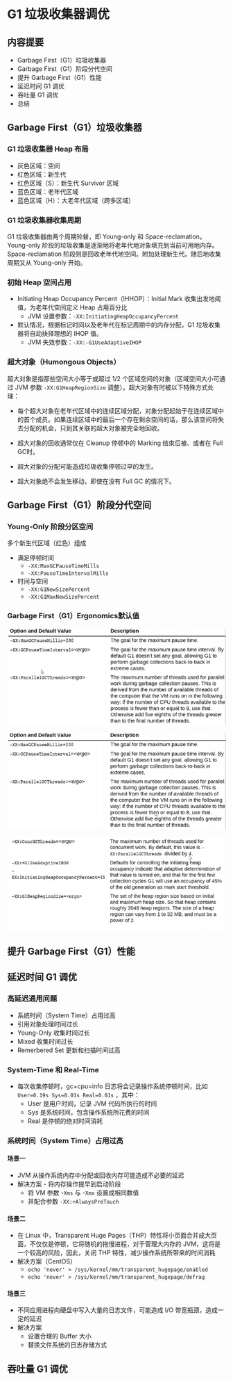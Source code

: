 # G1 垃圾收集器调优

## 内容提要

* Garbage First（G1）垃圾收集器
* Garbage First（G1）阶段分代空间
* 提升 Garbage First（G1）性能
* 延迟时间 G1 调优
* 吞吐量 G1 调优
* 总结



## Garbage First（G1）垃圾收集器

### G1 垃圾收集器 Heap 布局

* 灰色区域：空间
* 红色区域：新生代
* 红色区域（S）：新生代 Survivor 区域
* 蓝色区域：老年代区域
* 蓝色区域（H）：大老年代区域（跨多区域）

### G1 垃圾收集器收集周期

G1 垃圾收集器由两个周期轮替，即 Young-only 和 Space-reclamation。Young-only 阶段的垃圾收集是逐渐地将老年代地对象填充到当前可用地内存。Space-reclamation 阶段则是回收老年代地空间。附加处理新生代。随后地收集周期又从 Young-only 开始。

### 初始 Heap 空间占用

* Initiating Heap Occupancy Percent（IHHOP）：Initial Mark 收集出发地阈值，为老年代空间定义 Heap 占用百分比
  * JVM 设置参数：`-XX:InitiatingHeapOccupancyPercent` 
* 默认情况，根据标记时间以及老年代在标记周期中的内存分配，G1 垃圾收集器将自动抉择理想的 IHOP 值。
  * JVM 失效参数：`-XX:-G1UseAdaptiveIHOP` 

### 超大对象（Humongous Objects）

超大对象是指那些空间大小等于或超过 1/2 个区域空间的对象（区域空间大小可通过 JVM 参数 `-XX:G1HeapRegionSize` 调整）。超大对象有时被以下特殊方式处理：

* 每个超大对象在老年代区域中的连续区域分配，对象分配起始于在连续区域中的首个成员。如果连续区域中的最后一个存在剩余空间的话，那么该空间将失去分配的机会，只到其关联的超大对象被完全地回收。
* 超大对象的回收通常仅在 Cleanup 停顿中的 Marking 结束后被、或者在 Full GC时。

* 超大对象的分配可能造成垃圾收集停顿过早的发生。
* 超大对象绝不会发生移动，即使在没有 Full GC 的情况下。



## Garbage First（G1）阶段分代空间

### Young-Only 阶段分区空间

多个新生代区域（红色）组成

* 满足停顿时间
  * `-XX:MaxGCPauseTimeMills`
  * `-XX:PauseTimeIntervalMills` 
* 时间与空间
  * `-XX:G1NewSizePercent`
  * `-XX:G1MaxNewSizePercent`

### Garbage First（G1）Ergonomics默认值

![](https://raw.githubusercontent.com/jinminer/docs/master/java-base/deep-in-java/stage-6-java-garbage-collection-tuning/part-2-cenozoic-garbage-collector-tuning/0.0-g1-ergonomics.png)

![](https://raw.githubusercontent.com/jinminer/docs/master/java-base/deep-in-java/stage-6-java-garbage-collection-tuning/part-2-cenozoic-garbage-collector-tuning/1.0-g1-ergonomics.png)

![](https://raw.githubusercontent.com/jinminer/docs/master/java-base/deep-in-java/stage-6-java-garbage-collection-tuning/part-2-cenozoic-garbage-collector-tuning/1.1-g1-ergonomics.png)



## 提升 Garbage First（G1）性能



## 延迟时间 G1 调优

### 高延迟通用问题

* 系统时间（System Time）占用过高
* 引用对象处理时间过长
* Young-Only 收集时间过长
* Mixed 收集时间过长
* Remerbered Set 更新和扫描时间过高

### System-Time 和 Real-Time

* 每次收集停顿时，gc+cpu=info 日志将会记录操作系统停顿时间，比如 `User=0.19s Sys=0.01s Real=0.01s` ，其中：
  * User 是用户时间，记录 JVM 代码所执行的时间
  * Sys 是系统时间，包含操作系统所花费的时间
  * Real 是停顿的绝对时间消耗

### 系统时间（System Time）占用过高

#### 场景一

* JVM 从操作系统内存中分配或回收内存可能造成不必要的延迟
* 解决方案 - 将内存操作提早到启动阶段
  * 将 VM 参数 -`Xms` 与 -`Xmx` 设置成相同数值
  * 并配合参数 `-XX:+AlwaysPreTouch` 

#### 场景二

* 在 Linux 中，Transparent Huge Pages（THP）特性将小页面合并成大页面，不仅仅是停顿，它将随机的拖慢进程，对于管理大内存的 JVM，这将是一个较高的风险，因此，关闭 THP 特性，减少操作系统所带来的时间消耗
* 解决方案（CentOS）
  * `echo 'never' > /sys/kernel/mm/transparent_hugepage/enabled` 
  * `echo 'never' > /sys/kernel/mm/transparent_hugepage/defrag` 

#### 场景三

* 不同应用进程向硬盘中写入大量的日志文件，可能造成 I/O 带宽瓶颈，造成一定的延迟
* 解决方案
  * 设置合理的 Buffer 大小
  * 替换文件系统的日志存储方式



## 吞吐量 G1 调优







































































